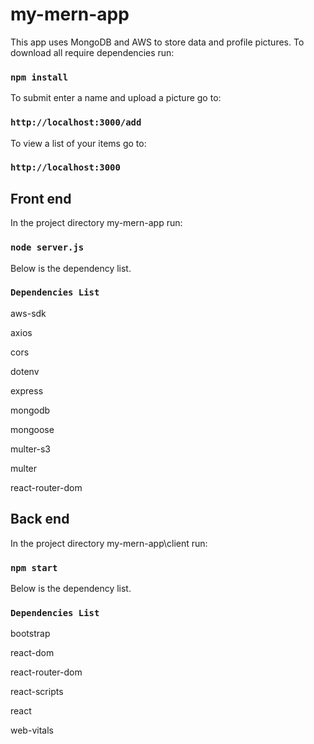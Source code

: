 # my-mern-app
This app uses MongoDB and AWS to store data and profile pictures.
To download all require dependencies run:
### `npm install`

To submit enter a name and upload a picture go to:
### `http://localhost:3000/add`

To view a list of your items go to:
### `http://localhost:3000`


## Front end
In the project directory my-mern-app run:
### `node server.js`
Below is the dependency list.
### `Dependencies List`
aws-sdk

axios

cors

dotenv

express

mongodb

mongoose

multer-s3

multer

react-router-dom

## Back end
In the project directory my-mern-app\client run:

### `npm start`

Below is the dependency list.
### `Dependencies List`

bootstrap

react-dom

react-router-dom

react-scripts

react

web-vitals